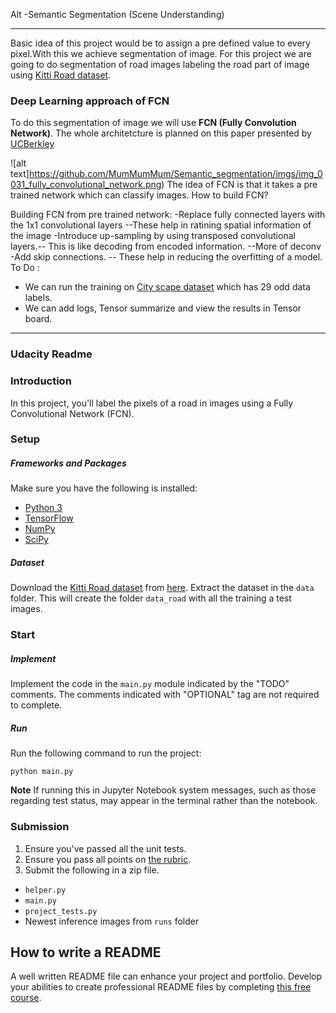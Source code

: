 Alt -Semantic Segmentation (Scene Understanding)
______________
Basic idea of this project would be to assign a pre defined value to every pixel.With this we achieve segmentation of image.
For this project we are going to do segmentation of road images labeling the road part of image using [Kitti Road dataset](http://www.cvlibs.net/datasets/kitti/eval_road.php).




### Deep Learning approach of FCN
To do this segmentation of image we will use **FCN (Fully Convolution Network)**.
The whole architetcture is planned on this paper presented by[ UCBerkley ](https://people.eecs.berkeley.edu/~jonlong/long_shelhamer_fcn.pdf)

![alt text]https://github.com/MumMumMum/Semantic_segmentation/imgs/img_0031_fully_convolutional_network.png)
The idea of FCN is that it takes a pre trained network which can classify images.
How to build FCN?

Building FCN from pre trained network:
  -Replace fully connected layers with the 1x1 convolutional layers
     --These help in ratining spatial information of the image
  -Introduce up-sampling by using transposed convolutional layers.-- This is like decoding from encoded information.
     --More of   deconv
  -Add skip connections.
     -- These help in reducing the overfitting of a model.
To Do :
* We can run the training on [City scape dataset](https://www.cityscapes-dataset.com/) which has 29 odd data labels.
* We can add logs, Tensor summarize and view the results in Tensor board.


*********
### Udacity Readme 

### Introduction 
In this project, you'll label the pixels of a road in images using a Fully Convolutional Network (FCN).

### Setup
##### Frameworks and Packages
Make sure you have the following is installed:
 - [Python 3](https://www.python.org/)
 - [TensorFlow](https://www.tensorflow.org/)
 - [NumPy](http://www.numpy.org/)
 - [SciPy](https://www.scipy.org/)
##### Dataset
Download the [Kitti Road dataset](http://www.cvlibs.net/datasets/kitti/eval_road.php) from [here](http://www.cvlibs.net/download.php?file=data_road.zip).  Extract the dataset in the `data` folder.  This will create the folder `data_road` with all the training a test images.

### Start
##### Implement
Implement the code in the `main.py` module indicated by the "TODO" comments.
The comments indicated with "OPTIONAL" tag are not required to complete.
##### Run
Run the following command to run the project:
```
python main.py
```
**Note** If running this in Jupyter Notebook system messages, such as those regarding test status, may appear in the terminal rather than the notebook.

### Submission
1. Ensure you've passed all the unit tests.
2. Ensure you pass all points on [the rubric](https://review.udacity.com/#!/rubrics/989/view).
3. Submit the following in a zip file.
 - `helper.py`
 - `main.py`
 - `project_tests.py`
 - Newest inference images from `runs` folder
 
 ## How to write a README
A well written README file can enhance your project and portfolio.  Develop your abilities to create professional README files by completing [this free course](https://www.udacity.com/course/writing-readmes--ud777).
